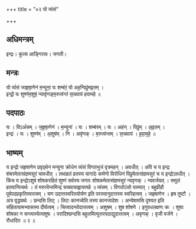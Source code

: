 +++
title = "०२ यो व्यंसं"

+++
## अधिमन्त्रम्
इन्द्रः। कुत्स आङ्गिरसः। जगती।

## मन्त्रः
यो व्यं॑सं जाहृषा॒णेन॑ म॒न्युना॒ यः शम्ब॑रं॒ यो अह॒न्पिप्रु॑मव्र॒तम् ।  
इन्द्रो॒ यः शुष्ण॑म॒शुषं॒ न्यावृ॑णङ्म॒रुत्व॑न्तं स॒ख्याय॑ हवामहे ॥

## पदपाठः
यः । विऽअं॑सम् । ज॒हृ॒षा॒णेन॑ । म॒न्युना॑ । यः । शम्ब॑रम् । यः । अह॑न् । पिप्रु॑म् । अ॒व्र॒तम् ।  
इन्द्रः॑ । यः । शुष्ण॑म् । अ॒शुष॑म् । नि । अवृ॑णक् । म॒रुत्व॑न्तम् । स॒ख्याय॑ । ह॒वा॒म॒हे॒ ॥

## भाष्यम्
य इन्द्रो जहृषाणेन प्रवृद्थेन मन्युना क्रोधेन व्यंसं विगतभुजं वृत्रमहन् । अवधीत् । अपि च य इन्द्रः शंबरमेतत्संज्ञमसुरं चावधीत् । तथाव्रतं व्रतस्य यागादेः कर्मणो विरोधिनं पिप्रुमेतत्संज्ञमसुरं च य इन्द्रोऽवधीत् । किंच य इन्द्रोऽशुषं शोषकरहितं शुष्णं सर्वस्य जगतः शोषकमेतत्संज्ञमसुरं न्यवृणक् । न्यवर्जयत् । समूलं हतवानित्यर्थः । तं मरुत्वॆन्तमिन्द्रं सख्यायाह्वायामहे ॥ व्यंसम् । विगतोऽंसो यस्मात् । बहुव्रीहौ पूर्वपदप्रकृतिस्वरत्वम् । यण उदात्तस्वरितयोर्यण इति परस्यानुदात्तस्य स्वरिहत्वम् । जहृषाणेन । हृष तुष्टौ । अत्र वृद्ध्यर्थः । छन्दसि लिट् । लिटः कानज्वेति तस्य कानजादेशः । अन्येषामसि दृश्यत इति संहितायामभ्यासस्य दीर्घत्वम् । चित्त्वादन्तोदात्तत्वम् । अशुषम् । शुष शोषणे । इगुपधलक्षणः कः । शुषाः शोषका न सन्त्यस्येत्यशुषः । परादिश्छन्दसि बहुलमित्युत्तरपदाद्युदात्तत्वम् । अवृणक् । वृजी वर्जने । रौधादिरः ॥ २ ॥